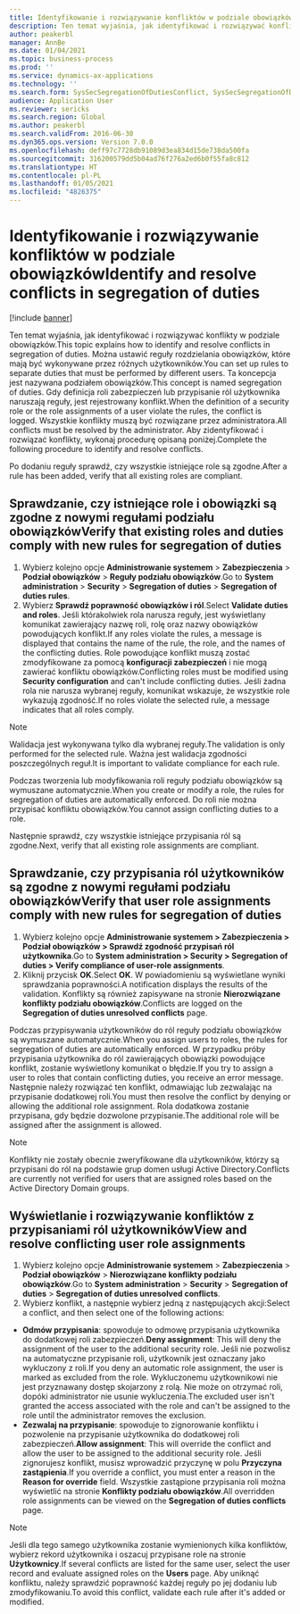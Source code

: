 ```yaml
---
title: Identyfikowanie i rozwiązywanie konfliktów w podziale obowiązków
description: Ten temat wyjaśnia, jak identyfikować i rozwiązywać konflikty w podziale obowiązków.
author: peakerbl
manager: AnnBe
ms.date: 01/04/2021
ms.topic: business-process
ms.prod: ''
ms.service: dynamics-ax-applications
ms.technology: ''
ms.search.form: SysSecSegregationOfDutiesConflict, SysSecSegregationOfDutiesRule
audience: Application User
ms.reviewer: sericks
ms.search.region: Global
ms.author: peakerbl
ms.search.validFrom: 2016-06-30
ms.dyn365.ops.version: Version 7.0.0
ms.openlocfilehash: deff97c7728db91089d3ea834d15de738da500fa
ms.sourcegitcommit: 316200579dd5b04ad76f276a2ed6b0f55fa8c812
ms.translationtype: HT
ms.contentlocale: pl-PL
ms.lasthandoff: 01/05/2021
ms.locfileid: "4826375"
---
```

# <a name="identify-and-resolve-conflicts-in-segregation-of-duties"></a><span data-ttu-id="e0d87-103">Identyfikowanie i rozwiązywanie konfliktów w podziale obowiązków</span><span class="sxs-lookup"><span data-stu-id="e0d87-103">Identify and resolve conflicts in segregation of duties</span></span>

[!include [banner](../../includes/banner.md)]

<span data-ttu-id="e0d87-104">Ten temat wyjaśnia, jak identyfikować i rozwiązywać konflikty w podziale obowiązków.</span><span class="sxs-lookup"><span data-stu-id="e0d87-104">This topic explains how to identify and resolve conflicts in segregation of duties.</span></span> <span data-ttu-id="e0d87-105">Można ustawić reguły rozdzielania obowiązków, które mają być wykonywane przez różnych użytkowników.</span><span class="sxs-lookup"><span data-stu-id="e0d87-105">You can set up rules to separate duties that must be performed by different users.</span></span> <span data-ttu-id="e0d87-106">Ta koncepcja jest nazywana podziałem obowiązków.</span><span class="sxs-lookup"><span data-stu-id="e0d87-106">This concept is named segregation of duties.</span></span> <span data-ttu-id="e0d87-107">Gdy definicja roli zabezpieczeń lub przypisanie ról użytkownika naruszają reguły, jest rejestrowany konflikt.</span><span class="sxs-lookup"><span data-stu-id="e0d87-107">When the definition of a security role or the role assignments of a user violate the rules, the conflict is logged.</span></span> <span data-ttu-id="e0d87-108">Wszystkie konflikty muszą być rozwiązane przez administratora.</span><span class="sxs-lookup"><span data-stu-id="e0d87-108">All conflicts must be resolved by the administrator.</span></span> <span data-ttu-id="e0d87-109">Aby zidentyfikować i rozwiązać konflikty, wykonaj procedurę opisaną poniżej.</span><span class="sxs-lookup"><span data-stu-id="e0d87-109">Complete the following procedure to identify and resolve conflicts.</span></span>

<span data-ttu-id="e0d87-110">Po dodaniu reguły sprawdź, czy wszystkie istniejące role są zgodne.</span><span class="sxs-lookup"><span data-stu-id="e0d87-110">After a rule has been added, verify that all existing roles are compliant.</span></span> 

## <a name="verify-that-existing-roles-and-duties-comply-with-new-rules-for-segregation-of-duties"></a><span data-ttu-id="e0d87-111">Sprawdzanie, czy istniejące role i obowiązki są zgodne z nowymi regułami podziału obowiązków</span><span class="sxs-lookup"><span data-stu-id="e0d87-111">Verify that existing roles and duties comply with new rules for segregation of duties</span></span>
1. <span data-ttu-id="e0d87-112">Wybierz kolejno opcje **Administrowanie systemem** > **Zabezpieczenia** > **Podział obowiązków** > **Reguły podziału obowiązków**.</span><span class="sxs-lookup"><span data-stu-id="e0d87-112">Go to **System administration** > **Security** > **Segregation of duties** > **Segregation of duties rules**.</span></span>
3. <span data-ttu-id="e0d87-113">Wybierz **Sprawdź poprawność obowiązków i ról**.</span><span class="sxs-lookup"><span data-stu-id="e0d87-113">Select **Validate duties and roles**.</span></span> <span data-ttu-id="e0d87-114">Jeśli którakolwiek rola narusza reguły, jest wyświetlany komunikat zawierający nazwę roli, rolę oraz nazwy obowiązków powodujących konflikt.</span><span class="sxs-lookup"><span data-stu-id="e0d87-114">If any roles violate the rules, a message is displayed that contains the name of the rule, the role, and the names of the conflicting duties.</span></span> <span data-ttu-id="e0d87-115">Role powodujące konflikt muszą zostać zmodyfikowane za pomocą **konfiguracji zabezpieczeń** i nie mogą zawierać konfliktu obowiązków.</span><span class="sxs-lookup"><span data-stu-id="e0d87-115">Conflicting roles must be modified using **Security configuration** and can't include conflicting duties.</span></span> <span data-ttu-id="e0d87-116">Jeśli żadna rola nie narusza wybranej reguły, komunikat wskazuje, że wszystkie role wykazują zgodność.</span><span class="sxs-lookup"><span data-stu-id="e0d87-116">If no roles violate the selected rule, a message indicates that all roles comply.</span></span>   

> [!NOTE]
> <span data-ttu-id="e0d87-117">Walidacja jest wykonywana tylko dla wybranej reguły.</span><span class="sxs-lookup"><span data-stu-id="e0d87-117">The validation is only performed for the selected rule.</span></span> <span data-ttu-id="e0d87-118">Ważna jest walidacja zgodności poszczególnych reguł.</span><span class="sxs-lookup"><span data-stu-id="e0d87-118">It is important to validate compliance for each rule.</span></span>   

<span data-ttu-id="e0d87-119">Podczas tworzenia lub modyfikowania roli reguły podziału obowiązków są wymuszane automatycznie.</span><span class="sxs-lookup"><span data-stu-id="e0d87-119">When you create or modify a role, the rules for segregation of duties are automatically enforced.</span></span> <span data-ttu-id="e0d87-120">Do roli nie można przypisać konfliktu obowiązków.</span><span class="sxs-lookup"><span data-stu-id="e0d87-120">You cannot assign conflicting duties to a role.</span></span>

<span data-ttu-id="e0d87-121">Następnie sprawdź, czy wszystkie istniejące przypisania ról są zgodne.</span><span class="sxs-lookup"><span data-stu-id="e0d87-121">Next, verify that all existing role assignments are compliant.</span></span>

## <a name="verify-that-user-role-assignments-comply-with-new-rules-for-segregation-of-duties"></a><span data-ttu-id="e0d87-122">Sprawdzanie, czy przypisania ról użytkowników są zgodne z nowymi regułami podziału obowiązków</span><span class="sxs-lookup"><span data-stu-id="e0d87-122">Verify that user role assignments comply with new rules for segregation of duties</span></span>
1. <span data-ttu-id="e0d87-123">Wybierz kolejno opcje **Administrowanie systemem > Zabezpieczenia > Podział obowiązków > Sprawdź zgodność przypisań ról użytkownika**.</span><span class="sxs-lookup"><span data-stu-id="e0d87-123">Go to **System administration > Security > Segregation of duties > Verify compliance of user-role assignments**.</span></span>
2. <span data-ttu-id="e0d87-124">Kliknij przycisk **OK**.</span><span class="sxs-lookup"><span data-stu-id="e0d87-124">Select **OK**.</span></span> <span data-ttu-id="e0d87-125">W powiadomieniu są wyświetlane wyniki sprawdzania poprawności.</span><span class="sxs-lookup"><span data-stu-id="e0d87-125">A notification displays the results of the validation.</span></span> <span data-ttu-id="e0d87-126">Konflikty są również zapisywane na stronie **Nierozwiązane konflikty podziału obowiązków**.</span><span class="sxs-lookup"><span data-stu-id="e0d87-126">Conflicts are logged on the **Segregation of duties unresolved conflicts** page.</span></span>   

<span data-ttu-id="e0d87-127">Podczas przypisywania użytkowników do ról reguły podziału obowiązków są wymuszane automatycznie.</span><span class="sxs-lookup"><span data-stu-id="e0d87-127">When you assign users to roles, the rules for segregation of duties are automatically enforced.</span></span> <span data-ttu-id="e0d87-128">W przypadku próby przypisania użytkownika do ról zawierających obowiązki powodujące konflikt, zostanie wyświetlony komunikat o błędzie.</span><span class="sxs-lookup"><span data-stu-id="e0d87-128">If you try to assign a user to roles that contain conflicting duties, you receive an error message.</span></span> <span data-ttu-id="e0d87-129">Następnie należy rozwiązać ten konflikt, odmawiając lub zezwalając na przypisanie dodatkowej roli.</span><span class="sxs-lookup"><span data-stu-id="e0d87-129">You must then resolve the conflict by denying or allowing the additional role assignment.</span></span> <span data-ttu-id="e0d87-130">Rola dodatkowa zostanie przypisana, gdy będzie dozwolone przypisanie.</span><span class="sxs-lookup"><span data-stu-id="e0d87-130">The additional role will be assigned after the assignment is allowed.</span></span> 

> [!NOTE]
> <span data-ttu-id="e0d87-131">Konflikty nie zostały obecnie zweryfikowane dla użytkowników, którzy są przypisani do ról na podstawie grup domen usługi Active Directory.</span><span class="sxs-lookup"><span data-stu-id="e0d87-131">Conflicts are currently not verified for users that are assigned roles based on the Active Directory Domain groups.</span></span>

## <a name="view-and-resolve-conflicting-user-role-assignments"></a><span data-ttu-id="e0d87-132">Wyświetlanie i rozwiązywanie konfliktów z przypisaniami ról użytkowników</span><span class="sxs-lookup"><span data-stu-id="e0d87-132">View and resolve conflicting user role assignments</span></span>
1. <span data-ttu-id="e0d87-133">Wybierz kolejno opcje **Administrowanie systemem** > **Zabezpieczenia** > **Podział obowiązków** > **Nierozwiązane konflikty podziału obowiązków**.</span><span class="sxs-lookup"><span data-stu-id="e0d87-133">Go to **System administration** > **Security** > **Segregation of duties** > **Segregation of duties unresolved conflicts**.</span></span> 
2. <span data-ttu-id="e0d87-134">Wybierz konflikt, a następnie wybierz jedną z następujących akcji:</span><span class="sxs-lookup"><span data-stu-id="e0d87-134">Select a conflict, and then select one of the following actions:</span></span> 

  - <span data-ttu-id="e0d87-135">**Odmów przypisania**: spowoduje to odmowę przypisania użytkownika do dodatkowej roli zabezpieczeń.</span><span class="sxs-lookup"><span data-stu-id="e0d87-135">**Deny assignment**: This will deny the assignment of the user to the additional security role.</span></span> <span data-ttu-id="e0d87-136">Jeśli nie pozwolisz na automatyczne przypisanie roli, użytkownik jest oznaczany jako wykluczony z roli.</span><span class="sxs-lookup"><span data-stu-id="e0d87-136">If you deny an automatic role assignment, the user is marked as excluded from the role.</span></span> <span data-ttu-id="e0d87-137">Wykluczonemu użytkownikowi nie jest przyznawany dostęp skojarzony z rolą. Nie może on otrzymać roli, dopóki administrator nie usunie wykluczenia.</span><span class="sxs-lookup"><span data-stu-id="e0d87-137">The excluded user isn't granted the access associated with the role and can't be assigned to the role until the administrator removes the exclusion.</span></span> 
-  <span data-ttu-id="e0d87-138">**Zezwalaj na przypisanie**: spowoduje to zignorowanie konfliktu i pozwolenie na przypisanie użytkownika do dodatkowej roli zabezpieczeń.</span><span class="sxs-lookup"><span data-stu-id="e0d87-138">**Allow assignment**: This will override the conflict and allow the user to be assigned to the additional security role.</span></span> <span data-ttu-id="e0d87-139">Jeśli zignorujesz konflikt, musisz wprowadzić przyczynę w polu **Przyczyna zastąpienia**.</span><span class="sxs-lookup"><span data-stu-id="e0d87-139">If you override a conflict, you must enter a reason in the **Reason for override** field.</span></span> <span data-ttu-id="e0d87-140">Wszystkie zastąpione przypisania roli można wyświetlić na stronie **Konflikty podziału obowiązków**.</span><span class="sxs-lookup"><span data-stu-id="e0d87-140">All overridden role assignments can be viewed on the **Segregation of duties conflicts** page.</span></span>  

> [!NOTE]
> <span data-ttu-id="e0d87-141">Jeśli dla tego samego użytkownika zostanie wymienionych kilka konfliktów, wybierz rekord użytkownika i oszacuj przypisane role na stronie **Użytkownicy**.</span><span class="sxs-lookup"><span data-stu-id="e0d87-141">If several conflicts are listed for the same user, select the user record and evaluate assigned roles on the **Users** page.</span></span> <span data-ttu-id="e0d87-142">Aby uniknąć konfliktu, należy sprawdzić poprawność każdej reguły po jej dodaniu lub zmodyfikowaniu.</span><span class="sxs-lookup"><span data-stu-id="e0d87-142">To avoid this conflict, validate each rule after it's added or modified.</span></span>
